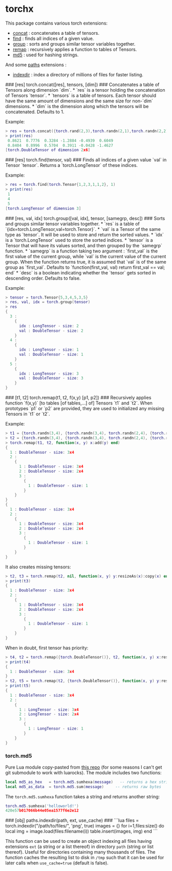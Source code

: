 torchx
======

This package contains various torch extensions:
 * [concat](#torch.concat) : concatenates a table of tensors.
 * [find](#torch.find) : finds all indices of a given value.
 * [group](#torch.group) : sorts and groups similar tensor variables together. 
 * [remap](#torch.remap) : recursively applies a function to tables of Tensors.
 * [md5](#torch.md5) : used for hashing strings.

And some [paths](https://github.com/torch/paths) extensions :
 * [indexdir](#paths.indexdir) : index a directory of millions of files for faster listing.


<a name='torch.concat'/>
### [res] torch.concat([res], tensors, [dim]) ###
Concatenates a table of Tensors along dimension `dim`.
 * `res` is a tensor holding the concatenation of Tensors `tensor`.
 * `tensors` is a table of tensors. Each tensor should have the same amount of dimensions and the same size for non-`dim` dimensions.
 * `dim` is the dimension along which the tensors will be concatenated. Defaults to 1.

Example:
```lua
> res = torch.concat({torch.rand(2,3),torch.randn(2,1),torch.randn(2,2)},2)
> print(res)
 0.8621  0.7776  0.3284 -1.2884 -0.4939  0.6049
 0.8404  0.8996  0.5704  0.3911 -0.0428 -1.4627
[torch.DoubleTensor of dimension 2x6]
```

<a name='torch.find'/>
### [res] torch.find(tensor, val) ###
Finds all indices of a given value `val` in Tensor `tensor`. Returns a `torch.LongTensor` of these indices.

Example:
```lua
> res = torch.find(torch.Tensor{1,2,3,1,1,2}, 1)
> print(res)
 1
 4
 5
[torch.LongTensor of dimension 3]
```

<a name='torch.group'/>
### [res, val, idx] torch.group([val, idx], tensor, [samegrp, desc]) ###
Sorts and groups similar tensor variables together.
 * `res` is a table of `{idx=torch.LongTensor,val=torch.Tensor}`.
 * `val` is a Tensor of the same type as `tensor`. It will be used to store and return the sorted values.
 * `idx` is a `torch.LongTensor` used to store the sorted indices.
 * `tensor` is a Tensor that will have its values sorted, and then grouped by the `samegrp` function.
 * `samegrp` is a function taking two argument : `first_val` is the first value of the current group, while `val` is the current value of the current group. When the function returns true, it is assumed that `val` is of the same group as `first_val`. Defaults to `function(first_val, val) return first_val == val; end`
 * `desc` is a boolean indicating whether the `tensor` gets sorted in descending order. Defaults to false.

Example:
```lua
> tensor = torch.Tensor{5,3,4,5,3,5}
> res, val, idx = torch.group(tensor)
> res
{
  3 : 
    {
      idx : LongTensor - size: 2
      val : DoubleTensor - size: 2
    }
  4 : 
    {
      idx : LongTensor - size: 1
      val : DoubleTensor - size: 1
    }
  5 : 
    {
      idx : LongTensor - size: 3
      val : DoubleTensor - size: 3
    }
}
```

<a name='torch.remap'/>
### [t1, t2] torch.remap(t1, t2, f(x,y) [p1, p2]) ###
Recursively applies function `f(x,y)` [to tables [of tables,...] of] Tensors
`t1` and `t2`. When prototypes `p1` or `p2` are provided, they are used 
to initialized any missing Tensors in `t1` or `t2`.

Example:
```lua
> t1 = {torch.randn(3,4), {torch.randn(3,4), torch.randn(2,4), {torch.randn(1)}}}
> t2 = {torch.randn(3,4), {torch.randn(3,4), torch.randn(2,4), {torch.randn(1)}}}
> torch.remap(t1, t2, function(x, y) x:add(y) end)
{
  1 : DoubleTensor - size: 3x4
  2 : 
    {
      1 : DoubleTensor - size: 3x4
      2 : DoubleTensor - size: 2x4
      3 : 
        {
          1 : DoubleTensor - size: 1
        }
    }
}
{
  1 : DoubleTensor - size: 3x4
  2 : 
    {
      1 : DoubleTensor - size: 3x4
      2 : DoubleTensor - size: 2x4
      3 : 
        {
          1 : DoubleTensor - size: 1
        }
    }
}
```
It also creates missing tensors:
```lua
> t2, t3 = torch.remap(t2, nil, function(x, y) y:resizeAs(x):copy(x) end)
> print(t3)
{
  1 : DoubleTensor - size: 3x4
  2 : 
    {
      1 : DoubleTensor - size: 3x4
      2 : DoubleTensor - size: 2x4
      3 : 
        {
          1 : DoubleTensor - size: 1
        }
    }
}
```
When in doubt, first tensor has priority:
```lua
> t4, t2 = torch.remap({torch.DoubleTensor()}, t2, function(x, y) x:resize(y:size()):copy(y) end, torch.LongTensor())
> print(t4)
{
  1 : DoubleTensor - size: 3x4
}
> t2, t5 = torch.remap(t2, {torch.DoubleTensor()}, function(x, y) y:resize(x:size()):copy(x) end, torch.LongTensor())
> print(t5)
{
  1 : DoubleTensor - size: 3x4
  2 : 
    {
      1 : LongTensor - size: 3x4
      2 : LongTensor - size: 2x4
      3 : 
        {
          1 : LongTensor - size: 1
        }
    }
}
```

### torch.md5 ##

Pure Lua module copy-pasted from [this repo](https://github.com/kikito/md5.lua) (for some reasons I can't get 
git submodule to work with luarocks). The module includes two functions:
```lua
local md5_as_hex   = torch.md5.sumhexa(message)   -- returns a hex string
local md5_as_data  = torch.md5.sum(message)     -- returns raw bytes
```
The `torch.md5.sumhexa` function takes a string and returns another string:
```lua
torch.md5.sumhexa('helloworld!')
420e57b017066b44e05ea1577f6e2e12
```

<a name="paths.indexdir"/>
### [obj] paths.indexdir(path, ext, use_cache) ###
```lua
files = torch.indexdir("/path/to/files/", 'png', true)
images = {}
for i=1,files:size() do
   local img = image.load(files:filename(i))
   table.insert(images, img)
end
```

This function can be used to create an object indexing all files having 
extensions `ext` (a string or a list thereof) in directory `path` (string or list thereof). 
Useful for directories containing many thousands of files. The function 
caches the resulting list to disk in `/tmp` such that it can be used 
for later calls when `use_cache=true` (default is false).
